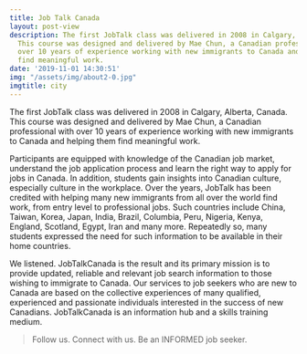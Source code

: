 ```yaml
---
title: Job Talk Canada
layout: post-view
description: The first JobTalk class was delivered in 2008 in Calgary, Alberta, Canada.
  This course was designed and delivered by Mae Chun, a Canadian professional with
  over 10 years of experience working with new immigrants to Canada and helping them
  find meaningful work.
date: '2019-11-01 14:30:51'
img: "/assets/img/about2-0.jpg"
imgtitle: city
---
```


The first JobTalk class was delivered in 2008 in Calgary, Alberta, Canada. This course was designed and delivered by Mae Chun, a Canadian professional with over 10 years of experience working with new immigrants to Canada and helping them find meaningful work. 

Participants are equipped with knowledge of the Canadian job market, understand the job application process and learn the right way to apply for jobs in Canada. In addition, students gain insights into Canadian culture, especially culture in the workplace. Over the years, JobTalk has been credited with helping many new immigrants from all over the world find work, from entry level to professional jobs. Such countries include China, Taiwan, Korea, Japan, India, Brazil, Columbia, Peru, Nigeria, Kenya, England, Scotland, Egypt, Iran and many more. Repeatedly so, many students expressed the need for such information to be available in their home countries. 

We listened. JobTalkCanada is the result and its primary mission is to provide updated, reliable and relevant job search information to those wishing to immigrate to Canada. Our services to job seekers who are new to Canada are based on the collective experiences of many qualified, experienced and passionate individuals interested in the success of new Canadians. JobTalkCanada is an information hub and a skills training medium. 

> Follow us. Connect with us. Be an INFORMED job seeker.